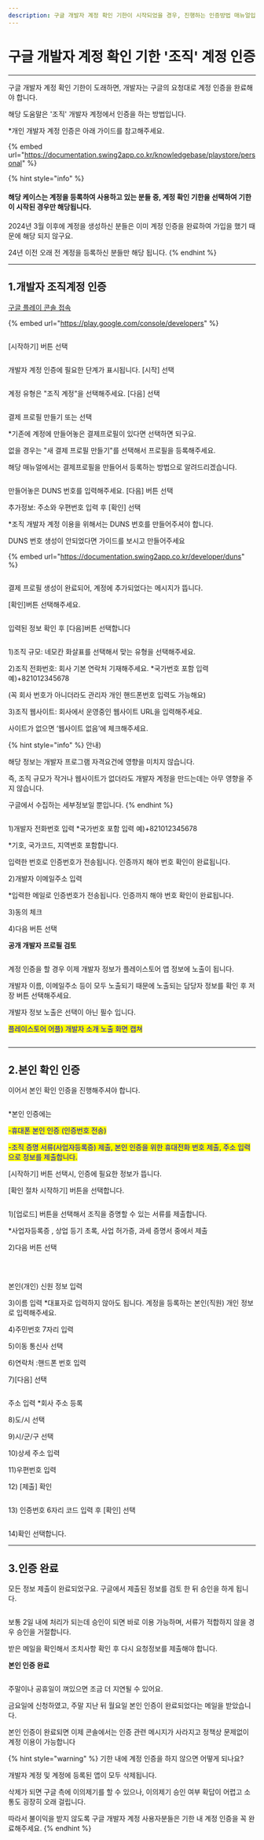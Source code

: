 ```yaml
---
description: 구글 개발자 계정 확인 기한이 시작되었을 경우, 진행하는 인증방법 매뉴얼입니다. *조직 계정 인증
---
```


# 구글 개발자 계정 확인 기한 '조직' 계정 인증

***

구글 개발자 계정 확인 기한이 도래하면, 개발자는 구글의 요청대로 계정 인증을 완료해야 합니다.

해당 도움말은 '조직' 개발자 계정에서 인증을 하는 방법입니다.

\*개인 개발자 계정 인증은 아래 가이드를 참고해주세요.

{% embed url="https://documentation.swing2app.co.kr/knowledgebase/playstore/personal" %}

{% hint style="info" %}
#### 해당 케이스는 계정을 등록하여 사용하고 있는 분들 중, 계정 확인 기한을 선택하여 기한이 시작된 경우만 해당됩니다.

2024년 3월 이후에 계정을 생성하신 분들은 이미 계정 인증을 완료하여 가입을 했기 때문에 해당 되지 않구요.

24년 이전 오래 전 계정을 등록하신 분들만 해당 됩니다.
{% endhint %}



***



## 1.개발자 조직계정 인증

[구글 플레이 콘솔 접속](https://play.google.com/console/u/0/developers)

{% embed url="https://play.google.com/console/developers" %}

<figure><img src="../../.gitbook/assets/이미지 3 (1).png" alt=""><figcaption></figcaption></figure>

\[시작하기] 버튼 선택



<figure><img src="../../.gitbook/assets/조직계정확인02.PNG" alt=""><figcaption></figcaption></figure>

개발자 계정 인증에 필요한 단계가 표시됩니다. \[시작] 선택



<figure><img src="../../.gitbook/assets/조직계정확인03.PNG" alt=""><figcaption></figcaption></figure>

계정 유형은 "조직 계정"을 선택해주세요. \[다음] 선택



<figure><img src="../../.gitbook/assets/조직계정확인04.PNG" alt=""><figcaption></figcaption></figure>

결제 프로필 만들기 또는 선택

\*기존에 계정에 만들어놓은 결제프로필이 있다면 선택하면 되구요.

없을 경우는 "새 결제 프로필 만들기"를 선택해서 프로필을 등록해주세요.&#x20;

해당 매뉴얼에서는 결제프로필을 만들어서 등록하는 방법으로 알려드리겠습니다.&#x20;



<figure><img src="../../.gitbook/assets/조직계정확인05.PNG" alt=""><figcaption></figcaption></figure>

만들어놓은 DUNS 번호를 입력해주세요. \[다음] 버튼 선택

추가정보: 주소와 우편번호 입력 후 \[확인] 선택

\*조직 개발자 계정 이용을 위해서는 DUNS 번호를 만들어주셔야 합니다.&#x20;

DUNS 번호 생성이 안되었다면 가이드를 보시고 만들어주세요

{% embed url="https://documentation.swing2app.co.kr/developer/duns" %}

<div align="left"><figure><img src="../../.gitbook/assets/image (1) (1).png" alt=""><figcaption></figcaption></figure></div>

결제 프로필 생성이 완료되어, 계정에 추가되었다는 메시지가 뜹니다.

\[확인]버튼 선택해주세요.



<figure><img src="../../.gitbook/assets/image (2) (1).png" alt=""><figcaption></figcaption></figure>

입력된 정보 확인 후 \[다음]버튼 선택합니다

<div align="left"><figure><img src="../../.gitbook/assets/image (3) (1).png" alt=""><figcaption></figcaption></figure></div>

1\)조직 규모: 네모칸 화살표를 선택해서 맞는 유형을 선택해주세요.

2\)조직 전화번호: 회사 기본 연락처 기재해주세요. \*국가번호 포함 입력 예)+821012345678

(꼭 회사 번호가 아니더라도 관리자 개인 핸드폰번호 입력도 가능해요)

3\)조직 웹사이트: 회사에서 운영중인 웹사이트 URL을 입력해주세요.

사이트가 없으면 ‘웹사이트 없음’에 체크해주세요.

{% hint style="info" %}
안내)

해당 정보는 개발자 프로그램 자격요건에 영향을 미치지 않습니다.

즉, 조직 규모가 작거나 웹사이트가 없더라도 개발자 계정을 만드는데는 아무 영향을 주지 않습니다.

구글에서 수집하는 세부정보일 뿐입니다.
{% endhint %}



<div align="left"><figure><img src="../../.gitbook/assets/image (4).png" alt=""><figcaption></figcaption></figure></div>

1\)개발자 전화번호 입력 \*국가번호 포함 입력 예)+821012345678

\*기호, 국가코드, 지역번호 포함합니다.

입력한 번호로 인증번호가 전송됩니다. 인증까지 해야 번호 확인이 완료됩니다.

2\)개발자 이메일주소 입력

\*입력한 메일로 인증번호가 전송됩니다. 인증까지 해야 번호 확인이 완료됩니다.

3\)동의 체크

4\)다음 버튼 선택



**공개 개발자 프로필 검토**

<figure><img src="../../.gitbook/assets/구글개인계정확인7 (1).PNG" alt=""><figcaption></figcaption></figure>

계정 인증을 할 경우 이제 개발자 정보가 플레이스토어 앱 정보에 노출이 됩니다.&#x20;

개발자 이름, 이메일주소 등이 모두 노출되기 때문에 노출되는 담당자 정보를 확인 후 저장 버튼 선택해주세요.

개발자 정보 노출은 선택이 아닌 필수 입니다.&#x20;

<mark style="color:blue;">플레이스토어 어플)  개발자 소개 노출 화면 캡쳐</mark>



<div align="left"><figure><img src="../../.gitbook/assets/구글프레임 (1) (1).png" alt=""><figcaption></figcaption></figure></div>

***



## 2.본인 확인 인증

이어서 본인 확인 인증을 진행해주셔야 합니다.

<figure><img src="../../.gitbook/assets/조직계정확인10.PNG" alt=""><figcaption></figcaption></figure>

\*본인 인증에는&#x20;

<mark style="color:blue;">-휴대폰 본인 인증 (인증번호 전송)</mark>

<mark style="color:blue;">-조직 증명 서류(사업자등록증) 제출, 본인 인증을 위한 휴대전화 번호 제출, 주소 입력으로 정보를 제출합니다.</mark>

\[시작하기] 버튼 선택시, 인증에 필요한 정보가 뜹니다.

\[확인 절차 시작하기] 버튼을 선택합니다.



<div align="left"><figure><img src="../../.gitbook/assets/image (57).png" alt=""><figcaption></figcaption></figure></div>

1\)\[업로드] 버튼을 선택해서 조직을 증명할 수 있는 서류를 제출합니다.

\*사업자등록증 , 상업 등기 초록, 사업 허가증, 과세 증명서 중에서 제출

2\)다음 버튼 선택

​

<div align="left"><figure><img src="../../.gitbook/assets/image (5) (3).png" alt=""><figcaption></figcaption></figure></div>

본인(개인) 신원 정보 입력

3\)이름 입력 \*대표자로 입력하지 않아도 됩니다. 계정을 등록하는 본인(직원) 개인 정보로 입력해주세요.

4\)주민번호 7자리 입력

5\)이동 통신사 선택

6\)연락처 :핸드폰 번호 입력

7\)\[다음] 선택





<div align="left"><figure><img src="../../.gitbook/assets/image (6).png" alt=""><figcaption></figcaption></figure></div>

주소 입력 \*회사 주소 등록

8\)도/시 선택

9\)시/군/구 선택

10\)상세 주소 입력

11\)우편번호 입력

12\) \[제출] 확인



<div align="left"><figure><img src="../../.gitbook/assets/image (7).png" alt=""><figcaption></figcaption></figure></div>

13\) 인증번호 6자리 코드 입력 후 \[확인] 선택



<div align="left"><figure><img src="../../.gitbook/assets/image (8).png" alt=""><figcaption></figcaption></figure></div>

14\)확인 선택합니다.

***



## 3.인증 완료

모든 정보 제출이 완료되었구요. 구글에서 제출된 정보를 검토 한 뒤 승인을 하게 됩니다.

<div align="left"><figure><img src="../../.gitbook/assets/조직계정확인11.PNG" alt=""><figcaption></figcaption></figure></div>

보통 2일 내에  처리가 되는데 승인이 되면 바로 이용 가능하며, 서류가 적합하지 않을 경우 승인을 거절합니다.

받은 메일을 확인해서 조치사항 확인 후 다시 요청정보를 제출해야 합니다.



**본인 인증 완료**

<div align="left"><figure><img src="../../.gitbook/assets/조직인증완료.PNG" alt=""><figcaption></figcaption></figure></div>

주말이나 공휴일이 껴있으면 조금 더 지연될 수 있어요.

금요일에 신청하였고, 주말 지난 뒤 월요일 본인 인증이 완료되었다는 메일을 받았습니다.&#x20;

본인 인증이 완료되면 이제 콘솔에서는 인증 관련 메시지가 사라지고 정책상 문제없이 계정 이용이 가능합니다

{% hint style="warning" %}
기한 내에 계정 인증을 하지 않으면 어떻게 되나요?

개발자 계정 및 계정에 등록된 앱이 모두 삭제됩니다.&#x20;

삭제가 되면 구글 측에 이의제기를 할 수 있으나, 이의제기 승인 여부 확답이 어렵고 소통도 굉장히 오래 걸립니다.

따라서 불이익을 받지 않도록 구글 개발자 계정 사용자분들은 기한 내 계정 인증을 꼭 완료해주세요.&#x20;
{% endhint %}

